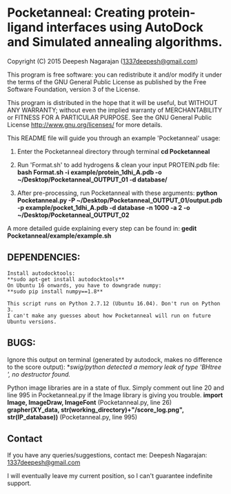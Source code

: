 Pocketanneal: Creating protein-ligand interfaces using AutoDock and Simulated annealing algorithms.
==============

Copyright (C) 2015 Deepesh Nagarajan (1337deepesh@gmail.com)

This program is free software: you can redistribute it and/or modify
it under the terms of the GNU General Public License as published by
the Free Software Foundation, version 3 of the License.

This program is distributed in the hope that it will be useful, but 
WITHOUT ANY WARRANTY; without even the implied warranty of
MERCHANTABILITY or FITNESS FOR A PARTICULAR PURPOSE.
See the GNU General Public License <http://www.gnu.org/licenses/>
for more details.

This README file will guide you through an example 'Pocketanneal' usage:

1) Enter the Pocketanneal directory through terminal
    **cd Pocketanneal**

2) Run 'Format.sh' to add hydrogens & clean your input PROTEIN.pdb file:
    **bash Format.sh -i example/protein_1dhi_A.pdb -o ~/Desktop/Pocketanneal_OUTPUT_01 -d database/**

3) After pre-processing, run Pocketanneal with these arguments:
    **python Pocketanneal.py -P ~/Desktop/Pocketanneal_OUTPUT_01/output.pdb -p example/pocket_1dhi_A.pdb -d database -n 1000 -a 2 -o ~/Desktop/Pocketanneal_OUTPUT_02**

A more detailed guide explaining every step can be found in:
    **gedit Pocketanneal/example/example.sh**

DEPENDENCIES:
--------------
    Install autodocktools:
    **sudo apt-get install autodocktools**
    On Ubuntu 16 onwards, you have to downgrade numpy:
    **sudo pip install numpy==1.8**
    
    This script runs on Python 2.7.12 (Ubuntu 16.04). Don't run on Python 3.
    I can't make any guesses about how Pocketanneal will run on future Ubuntu versions.

BUGS:
--------------
Ignore this output on terminal (generated by autodock, makes no difference to the score output):
**swig/python detected a memory leak of type 'BHtree *', no destructor found.**

Python image libraries are in a state of flux. Simply comment out line 20 and line 995 in Pocketanneal.py if the Image library is giving you trouble.
**import Image, ImageDraw, ImageFont** (Pocketanneal.py, line 26)
**grapher(XY_data, str(working_directory)+"/score_log.png", str(IP_database))** (Pocketanneal.py, line 995)


Contact
--------------
If you have any queries/suggestions, contact me:
Deepesh Nagarajan: 1337deepesh@gmail.com

I will eventually leave my current position, so I can't guarantee indefinite support.










